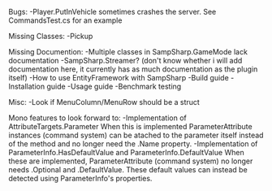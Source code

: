 Bugs:
-Player.PutInVehicle sometimes crashes the server. See CommandsTest.cs for an example

Missing Classes:
-Pickup

Missing Documention:
-Multiple classes in SampSharp.GameMode lack documentation
-SampSharp.Streamer? (don't know whether i will add documentation here, it currently has as much documentation as the plugin itself)
-How to use EntityFramework with SampSharp
-Build guide
-Installation guide
-Usage guide
-Benchmark testing

Misc:
-Look if MenuColumn/MenuRow should be a struct

Mono features to look forward to:
-Implementation of AttributeTargets.Parameter
 When this is implemented ParameterAttribute instances (command system) can be atached to
 the parameter itself instead of the method and no longer need the .Name property.
-Implementation of ParameterInfo.HasDefaultValue and ParameterInfo.DefaultValue
 When these are implemented, ParameterAttribute (command system) no longer needs .Optional and .DefaultValue.
 These default values can instead be detected using ParameterInfo's properties.